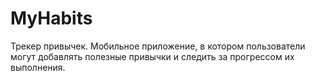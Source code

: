 # MyHabits

Трекер привычек.
Мобильное приложение, в котором пользователи могут добавлять полезные привычки и следить за прогрессом их выполнения.
